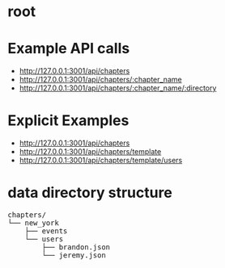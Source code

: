 root
======

Example API calls
======

* http://127.0.0.1:3001/api/chapters
* http://127.0.0.1:3001/api/chapters/:chapter_name
* http://127.0.0.1:3001/api/chapters/:chapter_name/:directory

Explicit Examples
=====

* http://127.0.0.1:3001/api/chapters
* http://127.0.0.1:3001/api/chapters/template
* http://127.0.0.1:3001/api/chapters/template/users

data directory structure
======

<pre>
chapters/
└── new_york
    ├── events
    └── users
        ├── brandon.json
        └── jeremy.json
</pre>

